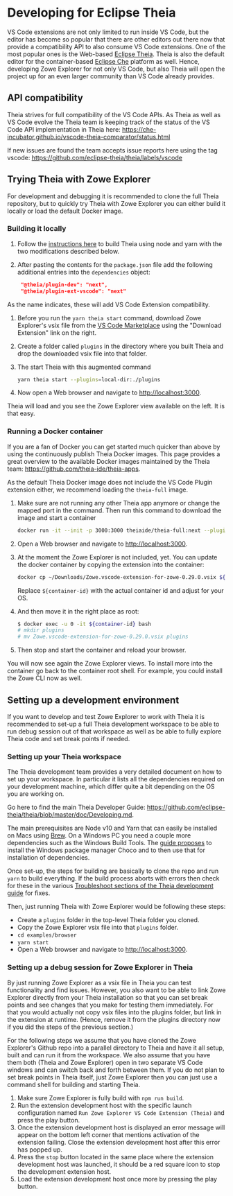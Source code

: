# Developing for Eclipse Theia

VS Code extensions are not only limited to run inside VS Code, but the editor has become so popular that there are other editors out there now that provide a compatibility API to also consume VS Code extensions. One of the most popular ones is the Web-based [Eclipse Theia](https://theia-ide.org/). Theia is also the default editor for the container-based [Eclipse Che](https://www.eclipse.org/che/) platform as well. Hence, developing Zowe Explorer for not only VS Code, but also Theia will open the project up for an even larger community than VS Code already provides.

## API compatibility

Theia strives for full compatibility of the VS Code APIs. As Theia as well as VS Code evolve the Theia team is keeping track of the status of the VS Code API implementation in Theia here: <https://che-incubator.github.io/vscode-theia-comparator/status.html>

If new issues are found the team accepts issue reports here using the tag vscode: <https://github.com/eclipse-theia/theia/labels/vscode>

## Trying Theia with Zowe Explorer

For development and debugging it is recommended to clone the full Theia repository, but to quickly try Theia with Zowe Explorer you can either build it locally or load the default Docker image.

### Building it locally

1. Follow the [instructions here](https://theia-ide.org/docs/composing_applications/) to build Theia using node and yarn with the two modifications described below.

1. After pasting the contents for the `package.json` file add the following additional entries into the `dependencies` object:

   ```json
    "@theia/plugin-dev": "next",
    "@theia/plugin-ext-vscode": "next"
   ```

As the name indicates, these will add VS Code Extension compatibility.

1. Before you run the `yarn theia start` command, download Zowe Explorer's vsix file from the [VS Code Marketplace](https://marketplace.visualstudio.com/items?itemName=Zowe.vscode-extension-for-zowe) using the "Download Extension" link on the right.

1. Create a folder called `plugins` in the directory where you built Theia and drop the downloaded vsix file into that folder.

1. The start Theia with this augmented command

   ```bash
   yarn theia start --plugins=local-dir:./plugins
   ```

1. Now open a Web browser and navigate to <http://localhost:3000>.

Theia will load and you see the Zowe Explorer view available on the left. It is that easy.

### Running a Docker container

If you are a fan of Docker you can get started much quicker than above by using the continuously publish Theia Docker images. This page provides a great overview to the available Docker images maintained by the Theia team: <https://github.com/theia-ide/theia-apps>.

As the default Theia Docker image does not include the VS Code Plugin extension either, we recommend loading the `theia-full` image.

1. Make sure are not running any other Theia app anymore or change the mapped port in the command. Then run this command to download the image and start a container

   ```bash
   docker run -it --init -p 3000:3000 theiaide/theia-full:next --plugins=local-dir:/home/theia/plugins
   ```

1. Open a Web browser and navigate to <http://localhost:3000>.

1. At the moment the Zowe Explorer is not included, yet. You can update the docker container by copying the extension into the container:

   ```bash
   docker cp ~/Downloads/Zowe.vscode-extension-for-zowe-0.29.0.vsix ${container-id}:/home/theia
   ```

   Replace `${container-id}` with the actual container id and adjust for your OS.

1. And then move it in the right place as root:

   ```bash
   $ docker exec -u 0 -it ${container-id} bash
   # mkdir plugins
   # mv Zowe.vscode-extension-for-zowe-0.29.0.vsix plugins
   ```

1. Then stop and start the container and reload your browser.

You will now see again the Zowe Explorer views. To install more into the container go back to the container root shell. For example, you could install the Zowe CLI now as well.

## Setting up a development environment

If you want to develop and test Zowe Explorer to work with Theia it is recommended to set-up a full Theia development workspace to be able to run debug session out of that workspace as well as be able to fully explore Theia code and set break points if needed.

### Setting up your Theia workspace

The Theia development team provides a very detailed document on how to set up your workspace. In particular it lists all the dependencies required on your development machine, which differ quite a bit depending on the OS you are working on.

Go here to find the main Theia Developer Guide: <https://github.com/eclipse-theia/theia/blob/master/doc/Developing.md>.

The main prerequisites are Node v10 and Yarn that can easily be installed on Macs using [Brew](https://brew.sh). On a Windows PC you need a couple more dependencies such as the Windows Build Tools. The [guide proposes](https://github.com/eclipse-theia/theia/blob/master/doc/Developing.md#building-on-windows) to install the Windows package manager Choco and to then use that for installation of dependencies.

Once set-up, the steps for building are basically to clone the repo and run `yarn` to build everything. If the build process aborts with errors then check for these in the various [Troubleshoot sections of the Theia development guide](https://github.com/eclipse-theia/theia/blob/master/doc/Developing.md#troubleshooting) for fixes.

Then, just running Theia with Zowe Explorer would be following these steps:

- Create a `plugins` folder in the top-level Theia folder you cloned.
- Copy the Zowe Explorer vsix file into that `plugins` folder.
- `cd examples/browser`
- `yarn start`
- Open a Web browser and navigate to <http://localhost:3000>.

### Setting up a debug session for Zowe Explorer in Theia

By just running Zowe Explorer as a vsix file in Theia you can test functionality and find issues. However, you also want to be able to link Zowe Explorer directly from your Theia installation so that you can set break points and see changes that you make for testing them immediately. For that you would actually not copy vsix files into the plugins folder, but link in the extension at runtime. (Hence, remove it from the plugins directory now if you did the steps of the previous section.)

For the following steps we assume that you have cloned the Zowe Explorer's Github repo into a parallel directory to Theia and have it all setup, built and can run it from the workspace. We also assume that you have them both (Theia and Zowe Explorer) open in two separate VS Code windows and can switch back and forth between them. If you do not plan to set break points in Theia itself, just Zowe Explorer then you can just use a command shell for building and starting Theia.

1. Make sure Zowe Explorer is fully build with `npm run build`.
2. Run the extension development host with the specific launch configuration named `Run Zowe Explorer VS Code Extension (Theia)` and press the play button.
3. Once the extension development host is displayed an error message will appear on the bottom left corner that mentions activation of the extension failing. Close the extension development host after this error has popped up.
4. Press the `stop` button located in the same place where the extension development host was launched, it should be a red square icon to stop the development extension host.
5. Load the extension development host once more by pressing the play button.
